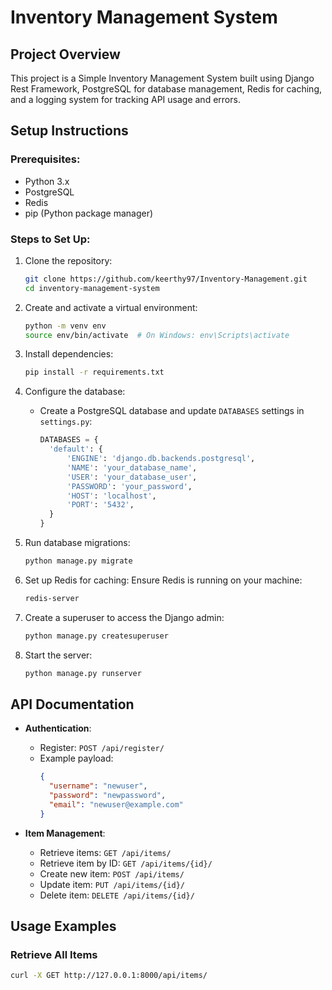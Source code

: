# Inventory Management System

## Project Overview
This project is a Simple Inventory Management System built using Django Rest Framework, PostgreSQL for database management, Redis for caching, and a logging system for tracking API usage and errors.

## Setup Instructions

### Prerequisites:
- Python 3.x
- PostgreSQL
- Redis
- pip (Python package manager)

### Steps to Set Up:
1. Clone the repository:
   ```bash
   git clone https://github.com/keerthy97/Inventory-Management.git
   cd inventory-management-system
   ```

3. Create and activate a virtual environment:
   ```bash
   python -m venv env
   source env/bin/activate  # On Windows: env\Scripts\activate
   ```

4. Install dependencies:
   ```bash
   pip install -r requirements.txt
   ```

5. Configure the database:
   - Create a PostgreSQL database and update `DATABASES` settings in `settings.py`:
     ```python
     DATABASES = {
       'default': {
           'ENGINE': 'django.db.backends.postgresql',
           'NAME': 'your_database_name',
           'USER': 'your_database_user',
           'PASSWORD': 'your_password',
           'HOST': 'localhost',
           'PORT': '5432',
       }
     }
     ```

6. Run database migrations:
   ```bash
   python manage.py migrate
   ```

7. Set up Redis for caching:
   Ensure Redis is running on your machine:
   ```bash
   redis-server
   ```

8. Create a superuser to access the Django admin:
   ```bash
   python manage.py createsuperuser
   ```

9. Start the server:
   ```bash
   python manage.py runserver
   ```

## API Documentation

- **Authentication**:
  - Register: `POST /api/register/`
  - Example payload:
    ```json
    {
      "username": "newuser",
      "password": "newpassword",
      "email": "newuser@example.com"
    }
    ```

- **Item Management**:
  - Retrieve items: `GET /api/items/`
  - Retrieve item by ID: `GET /api/items/{id}/`
  - Create new item: `POST /api/items/`
  - Update item: `PUT /api/items/{id}/`
  - Delete item: `DELETE /api/items/{id}/`

## Usage Examples

### Retrieve All Items
```bash
curl -X GET http://127.0.0.1:8000/api/items/
